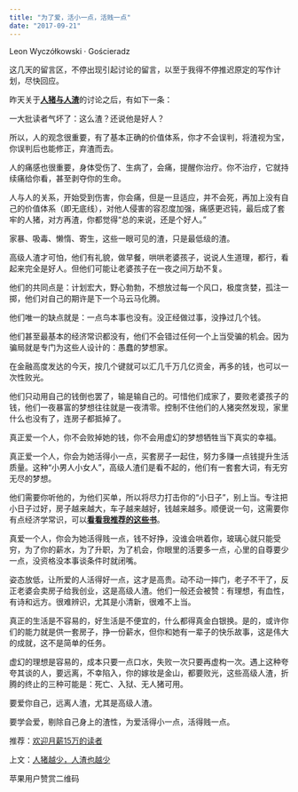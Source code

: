 ```yaml
---
title: "为了爱，活小一点，活贱一点"
date: "2017-09-21"
---
```


Leon Wyczółkowski · Gościeradz

这几天的留言区，不停出现引起讨论的留言，以至于我得不停推迟原定的写作计划，尽快回应。  

昨天关于[**人猪与人渣**](http://mp.weixin.qq.com/s?__biz=MjM5NDU0Mjk2MQ==&mid=2651623524&idx=1&sn=854c24aceeb0f4884b55a0766196b057&chksm=bd7e147a8a099d6c52bf28a592e393ad42ae455c8b939b4722cb9187068974d33341c5ac7c93&scene=21#wechat_redirect)的讨论之后，有如下一条：

一大批读者气坏了：这么渣？还说他是好人？

所以，人的观念很重要，有了基本正确的价值体系，你才不会误判，将渣视为宝，你误判后也能修正，弃渣而去。

人的痛感也很重要，身体受伤了、生病了，会痛，提醒你治疗。你不治疗，它就持续痛给你看，甚至剥夺你的生命。

人与人的关系，开始受到伤害，你会痛，但是一旦适应，并不会死，再加上没有自己的价值体系（即无底线），对他人侵害的容忍度加强，痛感更迟钝，最后成了套牢的人猪，对方再渣，你都觉得“总的来说，还是个好人。”

家暴、吸毒、懒惰、寄生，这些一眼可见的渣，只是最低级的渣。

高级人渣才可怕，他们有礼貌，做早餐，哄哄老婆孩子，说说人生道理，都行，看起来完全是好人。但他们可能让老婆孩子在一夜之间万劫不复。

他们的共同点是：计划宏大，野心勃勃，不想放过每一个风口，极度贪婪，孤注一掷，他们对自己的期许是下一个马云马化腾。

他们唯一的缺点就是：一点鸟本事也没有。没正经做过事，没挣过几个钱。

他们甚至最基本的经济常识都没有，他们不会错过任何一个上当受骗的机会。因为骗局就是专门为这些人设计的：愚蠢的梦想家。

在金融高度发达的今天，按几个键就可以汇几千万几亿资金，再多的钱，也可以一次性败光。  

他们只动用自己的钱倒也罢了，输是输自己的。可惜他们成家了，要败老婆孩子的钱，他们一夜暴富的梦想往往就是一夜清零。控制不住他们的人猪突然发现，家里什么也没有了，连房子都抵掉了。

真正爱一个人，你不会败掉她的钱，你不会用虚幻的梦想牺牲当下真实的幸福。

真正爱一个人，你会为她活得小一点，买套房子一起住，努力多赚一点钱提升生活质量。这种“小男人小女人”，高级人渣们是看不起的，他们有一套套大词，有无穷无尽的梦想。

他们需要你听他的，为他们买单，所以将尽力打击你的“小日子”，别上当。专注把小日子过好，房子越来越大，车子越来越好，钱越来越多。顺便说一句，这需要你有点经济学常识，可以[**看看我推荐的这些书**](http://mp.weixin.qq.com/s?__biz=MzUzOTA0NDYzNQ==&mid=2247483951&idx=1&sn=a569a756154503ab7b1cde1bd19f7d5b&chksm=facf3c5bcdb8b54db35d27739b30e9cc3201113b1c50c12c62ff32b2af49064c60506bf70588&scene=21#wechat_redirect)。

真爱一个人，你会为她活得贱一点，钱不好挣，没谁会哄着你，玻璃心就只能受穷，为了你的薪水，为了升职，为了机会，你眼里的活要多一点，心里的自尊要少一点，没资格没本事谈条件时就闭嘴。

姿态放低，让所爱的人活得好一点，这才是高贵。动不动一摔门，老子不干了，反正老婆会卖房子给我创业，这是高级人渣。他们一般还会被赞：有理想，有血性，有诗和远方。很难辨识，尤其是小清新，很难不上当。

真正的生活是不容易的，好生活是不便宜的，什么都得真金白银换。是的，或许你们的能力就是供一套房子，挣一份薪水，但你和她有一辈子的快乐故事，这是伟大的成就，这不是简单的任务。

虚幻的理想是容易的，成本只要一点口水，失败一次只要再虚构一次。遇上这种夸夸其谈的人，要远离，不幸陷入，你的嫁妆是金山，都要败光，这些高级人渣，折腾的终止的三种可能是：死亡、入狱、无人猪可用。

要爱你自己，远离人渣，尤其是高级人渣。

要学会爱，剔除自己身上的渣性，为爱活得小一点，活得贱一点。

推荐：[欢迎月薪15万的读者](http://mp.weixin.qq.com/s?__biz=MjM5NDU0Mjk2MQ==&mid=2651623482&idx=1&sn=53a9f0ffcfd4a9addfb763e534087afc&chksm=bd7e14248a099d3252e3c5051aa52bca1a870b3117f59f007cd5da2f7e9e4ccf3ab7ab375f15&scene=21#wechat_redirect)

上文：[人猪越少，人渣也越少](http://mp.weixin.qq.com/s?__biz=MjM5NDU0Mjk2MQ==&mid=2651623524&idx=1&sn=854c24aceeb0f4884b55a0766196b057&chksm=bd7e147a8a099d6c52bf28a592e393ad42ae455c8b939b4722cb9187068974d33341c5ac7c93&scene=21#wechat_redirect)

苹果用户赞赏二维码
